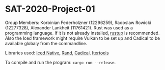 # SAT-2020-Project-01

Group Members: Korbinian Federholzner (12296259), Radoslaw Rowicki (12277328), Alexander Lankheit (11761421).
Rust was used as a programming language. If it is not already installed, [rustup](https://rustup.rs/) is recommended.
Also the Iced framework might require Vulkan to be set up and Cadical to be available globaly from the commandline. 

Libraries used:
[Iced Native](https://crates.io/crates/iced_native),
[Rand](https://crates.io/crates/rand),
[Cadical](https://crates.io/crates/cadical),
[Itertools](https://crates.io/crates/itertools)

To compile and run the program: `cargo run --release`.

